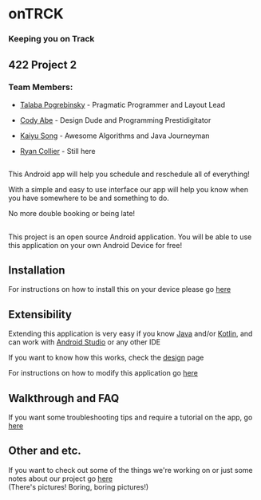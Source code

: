 # onTRCK #
### Keeping you on Track

##
## 422 Project 2

### Team Members:
 - [Talaba Pogrebinsky](https://github.com/pogrebinsky2010) - Pragmatic Programmer and Layout Lead
 
 - [Cody Abe](https://github.com/codemasa) - Design Dude and Programming Prestidigitator 
 
 - [Kaiyu Song](https://github.com/kaiyus) - Awesome Algorithms and Java Journeyman
 
 - [Ryan Collier](https://github.com/FidgetYou) - Still here
##
This Android app will help you schedule and reschedule all of everything!

With a simple and easy to use interface our app will help you know when you have somewhere to be and something to do.

No more double booking or being late!

##
This project is an open source Android application. You will be able to use this application on your own Android Device for free!

## Installation 
For instructions on how to install this on your device please go [here](https://github.com/codemasa/422Project2/wiki/Install)

##
## Extensibility 
Extending this application is very easy if you know [Java](https://www.java.com/en/) and/or [Kotlin](https://kotlinlang.org), and can work with [Android Studio](https://developer.android.com/studio/index.html) or any other IDE

If you want to know how this works, check the [design](https://github.com/codemasa/422Project2/wiki/Design) page

For instructions on how to modify this application go [here](https://github.com/codemasa/422Project2/wiki/Instructions-on-Modding)

##
## Walkthrough and FAQ 
If you want some troubleshooting tips and require a tutorial on the app, go [here](https://github.com/codemasa/422Project2/wiki/Walkthrough)

##   
## Other and etc.
If you want to check out some of the things we're working on or just some notes about our project go [here](https://github.com/codemasa/422Project2/tree/master/Other%20Files)  
(There's pictures! Boring, boring pictures!)
